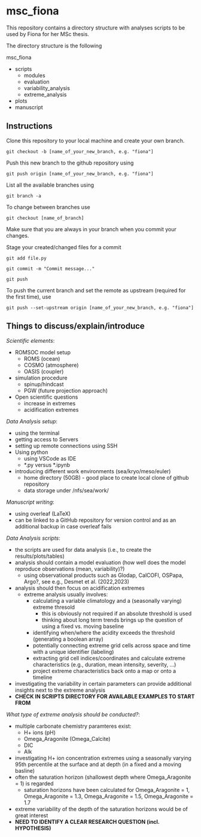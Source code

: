 # msc_fiona

This repository contains a directory structure with analyses scripts to be used by Fiona for her MSc thesis.

The directory structure is the following

msc_fiona
  - scripts
    - modules
    - evaluation
    - variability_analysis
    - extreme_analysis
  - plots
  - manuscript


## Instructions

Clone this repository to your local machine and create your own branch. 

    git checkout -b [name_of_your_new_branch, e.g. "fiona"]

Push this new branch to the github repository using

    git push origin [name_of_your_new_branch, e.g. "fiona"]

List all the available branches using

    git branch -a

To change between branches use

    git checkout [name_of_branch]

Make sure that you are always in your branch when you commit your changes.

Stage your created/changed files for a commit 

    git add file.py

    git commit -m "Commit message..."

    git push

To push the current branch and set the remote as upstream (required for the first time), use

    git push --set-upstream origin [name_of_your_new_branch, e.g. "fiona"]

## Things to discuss/explain/introduce

*Scientific elements*:
  - ROMSOC model setup
    - ROMS (ocean)
    - COSMO (atmosphere)
    - OASIS (coupler)
  - simulation procedure
    - spinup/hindcast
    - PGW (future projection approach)
  - Open scientific questions
    - increase in extremes
    - acidification extremes

*Data Analysis setup*:
  - using the terminal
  - getting access to Servers
  - setting up remote connections using SSH
  - Using python
    - using VSCode as IDE
    - *.py versus *.ipynb
  - introducing different work environments (sea/kryo/meso/euler)
    - home directory (50GB) - good place to create local clone of github repository
    - data storage under /nfs/sea/work/ 

*Manuscript writing*:
  - using overleaf (LaTeX)
  - can be linked to a GitHub repository for version control and as an additional backup in case overleaf fails

*Data Analysis scripts*:
  - the scripts are used for data analysis (i.e., to create the results/plots/tables)
  - analysis should contain a model evaluation (how well does the model reproduce observations (mean, variability)?)
    - using observational products such as Glodap, CalCOFI, OSPapa, Argo?, see e.g., Desmet et al. (2022,2023)
  - analysis should then focus on acidification extremes
    - extreme analysis usually involves:
      - calculating a variable climatology and a (seasonally varying) extreme thresold 
        - this is obviously not required if an absolute threshold is used
        - thinking about long term trends brings up the question of using a fixed vs. moving baseline
      - identifying when/where the acidity exceeds the threshold (generating a boolean array)
      - potentially connecting extreme grid cells across space and time with a unique identifier (labeling)
      - extracting grid cell indices/coordinates and calculate extreme characteristics (e.g., duration, mean intensity, severity, ...)
      - project extreme characteristics back onto a map or onto a timeline
  - investigating the variability in certain parameters can provide additional insights next to the extreme analysis 
  - **CHECK IN SCRIPTS DIRECTORY FOR AVAILABLE EXAMPLES TO START FROM**

*What type of extreme analysis should be conducted?*:
  - multiple carbonate chemistry paramteres exist: 
    - H+ ions (pH)
    - Omega_Aragonite (Omega_Calcite)
    - DIC
    - Alk
  - investigating H+ ion concentration extremes using a seasonally varying 95th percentile at the surface and at depth (in a fixed and a moving basline)
  - often the saturation horizon (shallowest depth where Omega_Aragonite = 1) is regarded
    - saturation horizons have been calculated for Omega_Aragonite = 1, Omega_Aragonite = 1.3, Omega_Aragonite = 1.5, Omega_Aragonite = 1.7
  - extreme variability of the depth of the saturation horizons would be of great interest
  - **NEED TO IDENTIFY A CLEAR RESEARCH QUESTION (incl. HYPOTHESIS)** 


